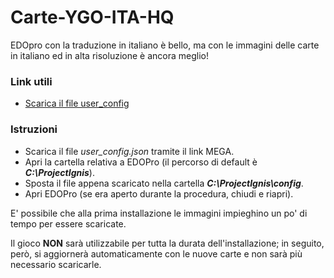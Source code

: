 # Carte-YGO-ITA-HQ
EDOpro con la traduzione in italiano è bello, ma con le immagini delle carte in italiano ed in alta risoluzione è ancora meglio!

### Link utili
+ [Scarica il file user_config](https://mega.nz/file/A1oUhBTb#Bw6MRmzhKg408BuAMGzpOfrBj0JhUPit1V4Lv-MjCw8)

### Istruzioni
+ Scarica il file *user_config.json* tramite il link MEGA.
+ Apri la cartella relativa a EDOPro (il percorso di default è _**C:\ProjectIgnis**_).
+ Sposta il file appena scaricato nella cartella _**C:\ProjectIgnis\config**_.
+ Apri EDOPro (se era aperto durante la procedura, chiudi e riapri).

E' possibile che alla prima installazione le immagini impieghino un po' di tempo per essere scaricate.

Il gioco **NON** sarà utilizzabile per tutta la durata dell'installazione; in seguito, però, si aggiornerà automaticamente con le nuove carte e non sarà più necessario scaricarle.
